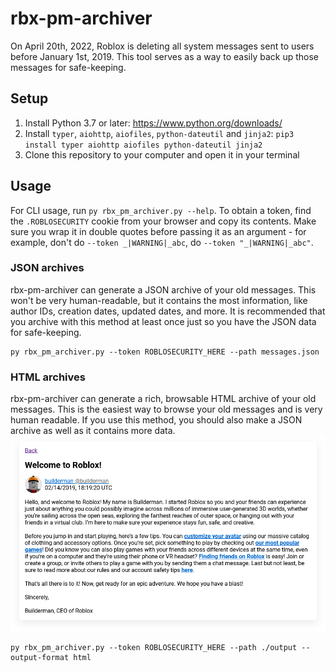 # rbx-pm-archiver
On April 20th, 2022, Roblox is deleting all system messages sent to users before January 1st, 2019.
This tool serves as a way to easily back up those messages for safe-keeping.

## Setup
1. Install Python 3.7 or later: https://www.python.org/downloads/
2. Install `typer`, `aiohttp`, `aiofiles`, `python-dateutil` and `jinja2`: `pip3 install typer aiohttp aiofiles python-dateutil jinja2`
3. Clone this repository to your computer and open it in your terminal

## Usage
For CLI usage, run `py rbx_pm_archiver.py --help`.
To obtain a token, find the `.ROBLOSECURITY` cookie from your browser and copy its contents.
Make sure you wrap it in double quotes before passing it as an argument - for example, don't do `--token _|WARNING|_abc`, do `--token "_|WARNING|_abc"`.

### JSON archives
rbx-pm-archiver can generate a JSON archive of your old messages. This won't be very human-readable, but it contains the most information, like author IDs, creation dates, updated dates, and more. It is recommended that you archive with this method at least once just so you have the JSON data for safe-keeping.
```
py rbx_pm_archiver.py --token ROBLOSECURITY_HERE --path messages.json
```

### HTML archives
rbx-pm-archiver can generate a rich, browsable HTML archive of your old messages. This is the easiest way to browse your old messages and is very human readable. If you use this method, you should also make a JSON archive as well as it contains more data.
![A screenshot of an archived message](/assets/demo_image.png)
```
py rbx_pm_archiver.py --token ROBLOSECURITY_HERE --path ./output --output-format html
```
